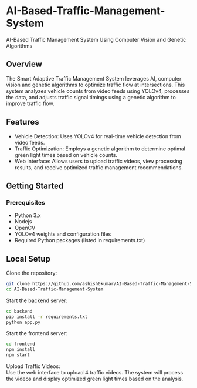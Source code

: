 # AI-Based-Traffic-Management-System
AI-Based Traffic Management System Using Computer Vision and Genetic Algorithms

## Overview

The Smart Adaptive Traffic Management System leverages AI, computer vision and genetic algorithms to optimize traffic flow at intersections. This system analyzes vehicle counts from video feeds using YOLOv4, processes the data, and adjusts traffic signal timings using a genetic algorithm to improve traffic flow.

## Features
- Vehicle Detection: Uses YOLOv4 for real-time vehicle detection from video feeds.
- Traffic Optimization: Employs a genetic algorithm to determine optimal green light times based on vehicle counts.
- Web Interface: Allows users to upload traffic videos, view processing results, and receive optimized traffic management recommendations.

## Getting Started

### Prerequisites

- Python 3.x
- Nodejs
- OpenCV
- YOLOv4 weights and configuration files
- Required Python packages (listed in requirements.txt)

## Local Setup

Clone the repository:

```bash
git clone https://github.com/ashish0kumar/AI-Based-Traffic-Management-System.git
cd AI-Based-Traffic-Management-System
```

Start the backend server:

```bash
cd backend
pip install -r requirements.txt
python app.py
```

Start the frontend server:
```bash
cd frontend
npm install
npm start
```

Upload Traffic Videos: <br/>
Use the web interface to upload 4 traffic videos. The system will process the videos and display optimized green light times based on the analysis.
